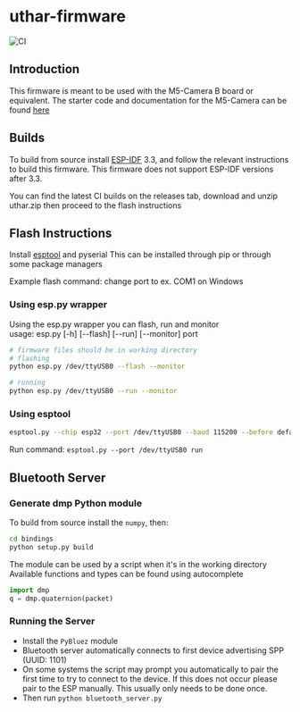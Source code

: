 # uthar-firmware

![CI](https://github.com/UT-ECE-Wearable-HAR/uthar-firmware/workflows/CI/badge.svg)

## Introduction

This firmware is meant to be used with the M5-Camera B board or equivalent.
The starter code and documentation for the M5-Camera can be found [here](https://github.com/m5stack/M5Stack-Camera)

## Builds

To build from source install [ESP-IDF](https://github.com/espressif/esp-idf) 3.3, and follow the relevant instructions to build this firmware.
This firmware does not support ESP-IDF versions after 3.3.

You can find the latest CI builds on the releases tab,
download and unzip uthar.zip then proceed to the flash instructions

## Flash Instructions

Install [esptool](https://github.com/espressif/esptool) and pyserial
This can be installed through pip or through some package managers

Example flash command: change port to ex. COM1 on Windows

### Using esp.py wrapper

Using the esp.py wrapper you can flash, run and monitor \
usage: esp.py [-h] [--flash] [--run] [--monitor] port

```bash
# firmware files should be in working directory
# flashing
python esp.py /dev/ttyUSB0 --flash --monitor

# running
python esp.py /dev/ttyUSB0 --run --monitor
```

### Using esptool

```bash
esptool.py --chip esp32 --port /dev/ttyUSB0 --baud 115200 --before default_reset --after hard_reset write_flash -z --flash_mode dio --flash_freq 40m --flash_size detect 0x1000 bootloader.bin 0x10000 uthar.bin 0x8000 partitions_singleapp.bin
```

Run command: `esptool.py --port /dev/ttyUSB0 run`

## Bluetooth Server

### Generate dmp Python module

To build from source install the `numpy`, then:

```bash
cd bindings
python setup.py build
```

The module can be used by a script when it's in the working directory
Available functions and types can be found using autocomplete
```python
import dmp
q = dmp.quaternion(packet)
```

### Running the Server

- Install the `PyBluez` module
- Bluetooth server automatically connects to first device advertising SPP (UUID: 1101)
- On some systems the script may prompt you automatically to pair the first time to try to connect to the device.
If this does not occur please pair to the ESP manually. This usually only needs to be done once.
- Then run `python bluetooth_server.py`

